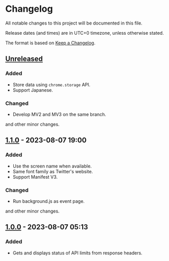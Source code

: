 # Changelog

All notable changes to this project will be documented in this file.

Release dates (and times) are in UTC+0 timezone, unless otherwise stated.

The format is based on [Keep a Changelog](https://keepachangelog.com/en/1.0.0/).

## [Unreleased]

### Added

- Store data using `chrome.storage` API.
- Support Japanese.

### Changed

- Develop MV2 and MV3 on the same branch.

and other minor changes.

## [1.1.0] - 2023-08-07 19:00

### Added

- Use the screen name when available.
- Same font family as Twitter's website.
- Support Manifest V3.

### Changed

- Run background.js as event page.

and other minor changes.

## [1.0.0] - 2023-08-07 05:13

### Added

- Gets and displays status of API limits from response headers.

[unreleased]: https://github.com/funame0/check-x-rate-limits/compare/v1.1.0...HEAD
[1.1.0]: https://github.com/funame0/check-x-rate-limits/compare/v1.0.0...v1.1.0
[1.0.0]: https://github.com/funame0/check-x-rate-limits/releases/tag/v1.0.0
